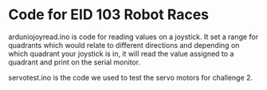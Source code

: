 # Code for EID 103 Robot Races
arduniojoyread.ino is code for reading values on a joystick. It set a range for quadrants which would relate to different directions and depending on which quadrant your joystick is in, it will read the value assigned to a quadrant and print on the serial monitor.

servotest.ino is the code we used to test the servo motors for challenge 2.
